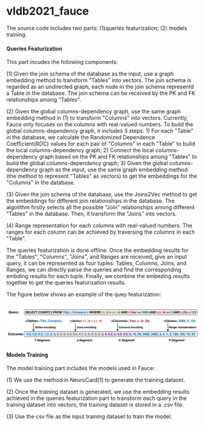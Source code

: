 # vldb2021_fauce
The source code includes two parts: (1)queries featurization; (2) models training.

#### Queries Featurization 
This part incudes the following components:

(1) Given the join schema of the database as the input, use a graph embedding method to transform "Tables" into vectors. The join schema is regarded as an undirected graph, each node in the join schema representd a Table in the database. The join schema can be received by the PK and FK relationships among "Tables".

(2) Given the global columns-dependency graph, use the same graph embedding method in (1) to transform "Columns" into vectors. Currently, Fauce only focuses on the columns with real-valued numbers. To build the global columns-dependency graph, it includes 3 steps. 1) For each "Table" in the database, we calculate the Randomized Dependence Coefficient(RDC) values for each pair of "Columns" in each "Table" to build the local columns-dependency graph; 2) Connect the local columns-dependency graph based on the PK and FK relationships among "Tables" to build the global columns-dependency graph; 3) Given the global columns-dependency graph as the input, use the same graph embedding method (the method to represent "Tables" as vectors) to get the embeddings for the "Columns" in the database.

(3) Given the join schema of the database, use the Joins2Vec method to get the embeddings for different join relationships in the database. The algotithm firstly selects all the possible "Join" relationships among different "Tables" in the database. Then, it transform the "Joins" into vectors.

(4) Range representation for each columns with real-valued numbers. The ranges for each column can be achieved by traversing the columns in each "Table".

The queries featurization is done offline. Once the embedding results for the "Tables", "Columns", "Joins", and Ranges are received, give an input query, it can be represented as four tuples: Tables, Columns, Joins, and Ranges, we can directly parse the queries and find the corresponding embding results for each tuple. Finally, we combine the embeding results together to get the queries featurization results.

The figure below shows an example of the quey featurization:

<p align="center">
    <br>
    <img src="assets/featurization.png" width="900"/>
<p>

  
#### Models Training
The model training part includes the models used in Fauce:

(1) We use the method in NeuroCard[1] to generate the training dataset.
  
(2) Once the training dataset is generated, we use the embedding results achieved in the queries featurization part to transform each query in the training dataset into vectors, the training dataset is stored in a .csv file.
  
(3) Use the csv file as the input training dataset to train the model.

